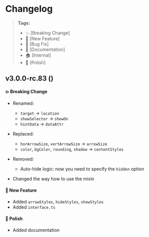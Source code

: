 Changelog
=========

> **Tags:**
> - :boom:       [Breaking Change]
> - :rocket:     [New Feature]
> - :bug:        [Bug Fix]
> - :memo:       [Documentation]
> - :house:      [Internal]
> - :nail_care:  [Polish]

## v3.0.0-rc.83 ()

#### :boom: Breaking Change

* Renamed:
  * `target` -> `location`
  * `showSelector` -> `showOn`
  * `hintData` -> `dataAttr`

* Replaced:
  * `horArrowSize`, `vertArrowSize` -> `arrowSize`
  * `color`, `bgColor`, `rounding`, `shadow` -> `contentStyles`

* Removed:
  * Auto-hide logic: now you need to specify the `hidden` option

* Changed the way how to use the mixin

#### :rocket: New Feature

* Added `arrowStyles`, `hideStyles`, `showStyles`
* Added `interface.ts`

#### :nail_care: Polish

* Added documentation
